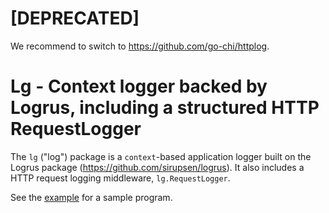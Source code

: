 # [DEPRECATED]

We recommend to switch to https://github.com/go-chi/httplog.

# Lg - Context logger backed by Logrus, including a structured HTTP RequestLogger

The `lg` ("log") package is a `context`-based application logger built on the Logrus package
(https://github.com/sirupsen/logrus). It also includes a HTTP request logging middleware, `lg.RequestLogger`.

See the [example](_example/main.go) for a sample program.
